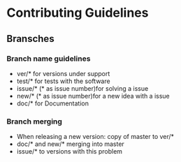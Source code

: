 # Contributing Guidelines
## Bransches
### Branch name guidelines
* ver/* for versions under support
* test/* for tests with the software
* issue/* (* as issue number)for solving a issue
* new/* (* as issue number)for a new idea with a issue
* doc/* for Documentation
### Branch merging
* When releasing a new version: copy of master to ver/*
* doc/* and new/* merging into master
* issue/* to versions with this problem

